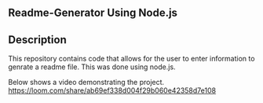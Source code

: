 ## Readme-Generator Using Node.js

## Description 
This repository contains code that allows for the user to enter information to genrate a readme file. This was done using node.js.

Below shows a video demonstrating the project.
https://loom.com/share/ab69ef338d004f29b060e42358d7e108
